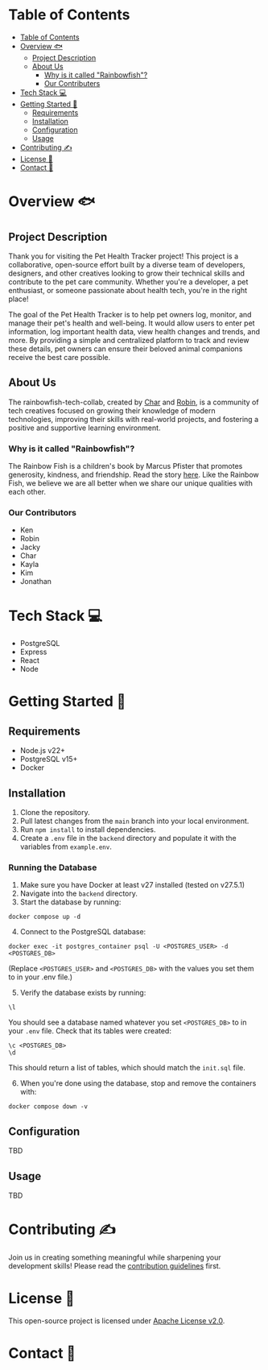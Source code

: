 # Table of Contents

- [Table of Contents](#table-of-contents)
- [Overview 🐟](#overview-)
	- [Project Description](#project-description)
	- [About Us](#about-us)
		- [Why is it called "Rainbowfish"?](#why-is-it-called-rainbowfish)
		- [Our Contributers](#our-contributers)
- [Tech Stack 💻](#tech-stack-)
- [Getting Started 🚀](#getting-started-)
	- [Requirements](#requirements)
	- [Installation](#installation)
	- [Configuration](#configuration)
	- [Usage](#usage)
- [Contributing ✍️](#contributing-️)
- [License 📃](#license-)
- [Contact 💬](#contact-)

# Overview 🐟

## Project Description

Thank you for visiting the Pet Health Tracker project! This project is a collaborative, open-source effort built by a diverse team of developers, designers, and other creatives looking to grow their technical skills and contribute to the pet care community. Whether you're a developer, a pet enthusiast, or someone passionate about health tech, you're in the right place!

The goal of the Pet Health Tracker is to help pet owners log, monitor, and manage their pet's health and well-being. It would allow users to enter pet information, log important health data, view health changes and trends, and more. By providing a simple and centralized platform to track and review these details, pet owners can ensure their beloved animal companions receive the best care possible.

## About Us

The rainbowfish-tech-collab, created by [Char](https://github.com/charburton18) and [Robin](https://github.com/robinallenaz), is a community of tech creatives focused on growing their knowledge of modern technologies, improving their skills with real-world projects, and fostering a positive and supportive learning environment.

### Why is it called "Rainbowfish"?

The Rainbow Fish is a children's book by Marcus Pfister that promotes generosity, kindness, and friendship. Read the story [here](https://milldamschool.org/wp-content/uploads/sites/4/2022/09/The_rainbow_fish.pdf). Like the Rainbow Fish, we believe we are all better when we share our unique qualities with each other.

### Our Contributors
- Ken
- Robin
- Jacky
- Char
- Kayla
- Kim
- Jonathan 

# Tech Stack 💻

- PostgreSQL
- Express
- React
- Node

# Getting Started 🚀

## Requirements

- Node.js v22+
- PostgreSQL v15+
- Docker

## Installation

1. Clone the repository.
2. Pull latest changes from the `main` branch into your local environment. 
3. Run `npm install` to install dependencies.
4. Create a `.env` file in the `backend` directory and populate it with the variables from `example.env`.

### Running the Database
1. Make sure you have Docker at least v27 installed (tested on v27.5.1)
2. Navigate into the `backend` directory.
3. Start the database by running:
```
docker compose up -d
```
4. Connect to the PostgreSQL database:
```
docker exec -it postgres_container psql -U <POSTGRES_USER> -d <POSTGRES_DB>
```
(Replace `<POSTGRES_USER>` and `<POSTGRES_DB>` with the values you set them to in your .env file.)

5. Verify the database exists by running:
```
\l
```
You should see a database named whatever you set `<POSTGRES_DB>` to in your `.env` file. Check that its tables were created:
```
\c <POSTGRES_DB>
\d
```
This should return a list of tables, which should match the `init.sql` file.

6. When you're done using the database, stop and remove the containers with:
```
docker compose down -v
```

## Configuration

TBD

## Usage

TBD

# Contributing ✍️

Join us in creating something meaningful while sharpening your development skills! Please read the [contribution guidelines](https://github.com/Rainbowfish-Tech-Collab/Pet-Health-Tracker/blob/main/CONTRIBUTING.md) first.

# License 📃

This open-source project is licensed under [Apache License v2.0](https://www.apache.org/licenses/LICENSE-2.0).

# Contact 💬
